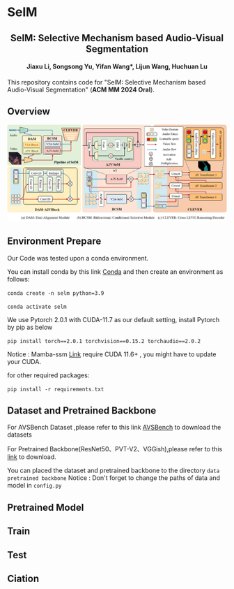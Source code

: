 # SelM

<div align="center">

<h2>
SelM: Selective Mechanism based Audio-Visual Segmentation
</h2>

<h4>
<b>
Jiaxu Li, Songsong Yu, Yifan Wang*, Lijun Wang, Huchuan Lu
</b>
</h4>
</div>
This repository contains code for "SelM: Selective Mechanism based Audio-Visual Segmentation" (<b>ACM MM 2024 Oral</b>).

## Overview
![Overview](images/Overview.png)



## Environment Prepare
Our Code was tested upon a conda environment. 

You can install conda by this link [Conda](https://docs.conda.io/en/latest/miniconda.html) and then create an environment as follows:

`conda create -n selm python=3.9 `

`conda activate selm`

We use Pytorch 2.0.1 with CUDA-11.7 as our default setting, install Pytorch by pip as below

`pip install torch==2.0.1 torchvision==0.15.2 torchaudio==2.0.2`

Notice : Mamba-ssm [Link](https://github.com/state-spaces/mamba) require CUDA 11.6+ , you might have to update your CUDA.

for other required packages:

`pip install -r requirements.txt`

## Dataset and Pretrained Backbone
For AVSBench Dataset ,please refer to this link [AVSBench](https://github.com/OpenNLPLab/AVSBench) to download the datasets

For Pretrained Backbone(ResNet50、PVT-V2、VGGish),please refer to this [link](https://drive.google.com/drive/folders/1386rcFHJ1QEQQMF6bV1rXJTzy8v26RTV?usp=sharing) to download.

You can placed the dataset and pretrained backbone to the directory `data` `pretrained backbone`
Notice : Don't forget to change the paths of data and model in `config.py`

## Pretrained Model

## Train
## Test
## Ciation

